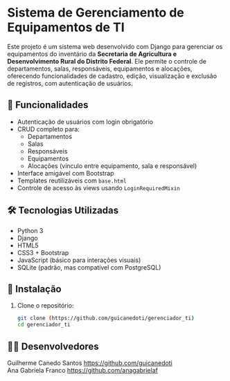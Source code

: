 # Sistema de Gerenciamento de Equipamentos de TI

Este projeto é um sistema web desenvolvido com Django para gerenciar os equipamentos do inventário da **Secretaria de Agricultura e Desenvolvimento Rural do Distrito Federal**. Ele permite o controle de departamentos, salas, responsáveis, equipamentos e alocações, oferecendo funcionalidades de cadastro, edição, visualização e exclusão de registros, com autenticação de usuários.

## 🚀 Funcionalidades

- Autenticação de usuários com login obrigatório
- CRUD completo para:
  - Departamentos
  - Salas
  - Responsáveis
  - Equipamentos
  - Alocações (vínculo entre equipamento, sala e responsável)
- Interface amigável com Bootstrap
- Templates reutilizáveis com `base.html`
- Controle de acesso às views usando `LoginRequiredMixin`

## 🛠️ Tecnologias Utilizadas

- Python 3
- Django
- HTML5
- CSS3 + Bootstrap
- JavaScript (básico para interações visuais)
- SQLite (padrão, mas compatível com PostgreSQL)

## 🔧 Instalação

1. Clone o repositório:
   ```bash
   git clone (https://github.com/guicanedoti/gerenciador_ti)
   cd gerenciador_ti

## 🧑‍💻 Desenvolvedores

Guilherme Canedo Santos https://github.com/guicanedoti <br> 
Ana Gabriela Franco  https://github.com/anagabrielaf
